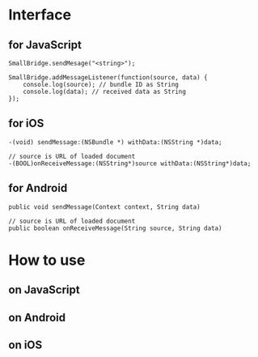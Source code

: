 # Interface

## for JavaScript
    SmallBridge.sendMesage("<string>");

    SmallBridge.addMessageListener(function(source, data) {
        console.log(source); // bundle ID as String
        console.log(data); // received data as String
    });

## for iOS
    -(void) sendMessage:(NSBundle *) withData:(NSString *)data;

    // source is URL of loaded document
    -(BOOL)onReceiveMessage:(NSString*)source withData:(NSString*)data;

## for Android
    public void sendMessage(Context context, String data)

    // source is URL of loaded document
    public boolean onReceiveMessage(String source, String data)

# How to use

## on JavaScript

## on Android

## on iOS
